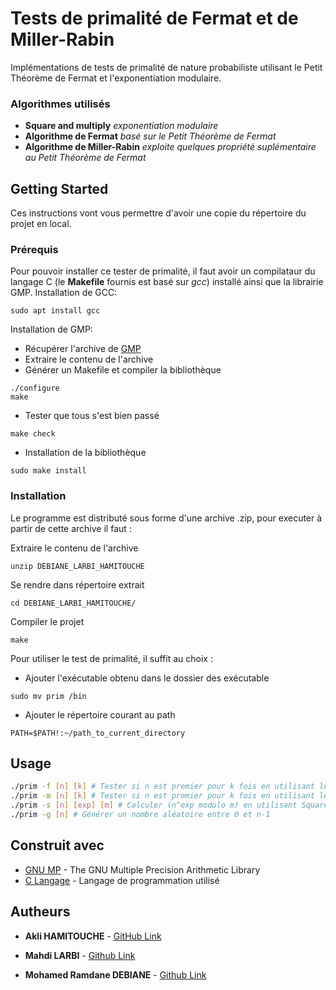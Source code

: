 # Tests de primalité de Fermat et de Miller-Rabin

Implémentations de tests de primalité de nature probabiliste utilisant le Petit Théorème de Fermat et l'exponentiation modulaire. 

### Algorithmes utilisés 
 - **Square and multiply** *exponentiation modulaire*
  - **Algorithme de Fermat** *basé sur le Petit Théorème de Fermat*
  - **Algorithme de Miller-Rabin** *exploite quelques propriété suplémentaire au Petit Théorème de Fermat*

## Getting Started

Ces instructions vont vous permettre d'avoir une copie du répertoire du projet en local.

### Prérequis
Pour pouvoir installer ce tester de primalité, il faut avoir un compilataur du langage C (le **Makefile** fournis est basé sur *gcc*) installé ainsi que la librairie GMP.
Installation de GCC:
```
sudo apt install gcc
```
Installation de GMP:
* Récupérer l'archive de [GMP](https://gmplib.org/#DOWNLOAD) 
* Extraire le contenu de l'archive
* Générer un Makefile et compiler la bibliothèque
```
./configure
make
```

* Tester que tous s'est bien passé
```
make check
```

* Installation de la bibliothèque
```
sudo make install 
```

### Installation
Le programme est distributé sous forme d'une archive .zip, pour executer à partir de cette archive il faut :

Extraire le contenu de l'archive

```
unzip DEBIANE_LARBI_HAMITOUCHE
```
Se rendre dans répertoire extrait

```
cd DEBIANE_LARBI_HAMITOUCHE/
```

Compiler le projet

```
make
```
Pour utiliser le test de primalité, il suffit au choix :

* Ajouter l'exécutable obtenu dans le dossier des exécutable 

```
sudo mv prim /bin
```
* Ajouter le répertoire courant au path

```
PATH=$PATH!:~/path_to_current_directory
```
## Usage
```bash
./prim -f [n] [k] # Tester si n est premier pour k fois en utilisant le test de Fermat.
./prim -m [n] [k] # Tester si n est premier pour k fois en utilisant le test de Miller-Rabin.
./prim -s [n] [exp] [m] # Calculer (n^exp modulo m) en utilisant Square and multiply.
./prim -g [n] # Générer un nombre aléatoire entre 0 et n-1

```

## Construit avec

* [GNU MP](https://gmplib.org/) - The GNU  Multiple Precision Arithmetic Library
* [C Langage](https://www.gnu.org/software/gnu-c-manual/gnu-c-manual.html) - Langage de programmation utilisé

## Autheurs

* **Akli HAMITOUCHE** - [GitHub Link](https://github.com/m4ssi)

* **Mahdi LARBI** - [Github Link](https://github.com/medish)

* **Mohamed Ramdane DEBIANE** - [Github Link](https://github.com/Khalimouh)

